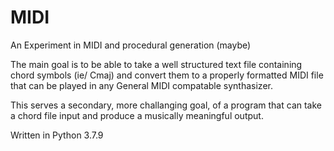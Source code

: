 # MIDI
An Experiment in MIDI and procedural generation (maybe)

The main goal is to be able to take a well structured text file containing chord symbols (ie/ Cmaj) and convert them to a properly formatted MIDI file that can be played in any General MIDI compatable synthasizer.

This serves a secondary, more challanging goal, of a program that can take a chord file input and produce a musically meaningful output. 



Written in Python 3.7.9